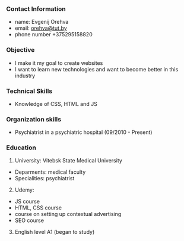### Contact Information

 - name: Evgenij Orehva 
 - email: orehva@tut.by 
 - phone number +375295158820

### Objective

- I make it my goal to create websites
- I want to learn new technologies and want to become better in this industry

### Technical Skills

- Knowledge of CSS, HTML and JS

### Organization skills
- Psychiatrist in a psychiatric hospital (09/2010 - Present)

### Education

 1. University:  Vitebsk State Medical University
- Deparments:  medical faculty
- Specialities: psychiatrist

2. Udemy:  
- JS course
- HTML, CSS course
- course on setting up contextual advertising
- SEO course

3. English level
A1 (began to study)